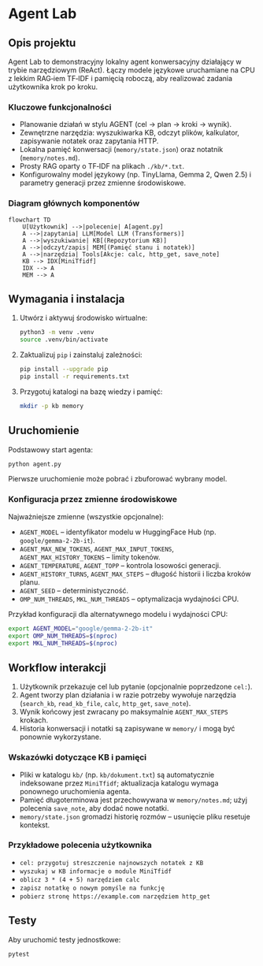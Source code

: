 # Agent Lab

## Opis projektu
Agent Lab to demonstracyjny lokalny agent konwersacyjny działający w trybie narzędziowym (ReAct). Łączy modele językowe uruchamiane na CPU z lekkim RAG‑iem TF‑IDF i pamięcią roboczą, aby realizować zadania użytkownika krok po kroku.

### Kluczowe funkcjonalności
- Planowanie działań w stylu AGENT (cel → plan → kroki → wynik).
- Zewnętrzne narzędzia: wyszukiwarka KB, odczyt plików, kalkulator, zapisywanie notatek oraz zapytania HTTP.
- Lokalna pamięć konwersacji (`memory/state.json`) oraz notatnik (`memory/notes.md`).
- Prosty RAG oparty o TF‑IDF na plikach `./kb/*.txt`.
- Konfigurowalny model językowy (np. TinyLlama, Gemma 2, Qwen 2.5) i parametry generacji przez zmienne środowiskowe.

### Diagram głównych komponentów
```mermaid
flowchart TD
    U[Użytkownik] -->|polecenie| A[agent.py]
    A -->|zapytania| LLM[Model LLM (Transformers)]
    A -->|wyszukiwanie| KB[(Repozytorium KB)]
    A -->|odczyt/zapis| MEM[(Pamięć stanu i notatek)]
    A -->|narzędzia| Tools[Akcje: calc, http_get, save_note]
    KB --> IDX[MiniTfidf]
    IDX --> A
    MEM --> A
```

## Wymagania i instalacja
1. Utwórz i aktywuj środowisko wirtualne:
   ```bash
   python3 -m venv .venv
   source .venv/bin/activate
   ```
2. Zaktualizuj `pip` i zainstaluj zależności:
   ```bash
   pip install --upgrade pip
   pip install -r requirements.txt
   ```
3. Przygotuj katalogi na bazę wiedzy i pamięć:
   ```bash
   mkdir -p kb memory
   ```

## Uruchomienie
Podstawowy start agenta:
```bash
python agent.py
```
Pierwsze uruchomienie może pobrać i zbuforować wybrany model.

### Konfiguracja przez zmienne środowiskowe
Najważniejsze zmienne (wszystkie opcjonalne):
- `AGENT_MODEL` – identyfikator modelu w HuggingFace Hub (np. `google/gemma-2-2b-it`).
- `AGENT_MAX_NEW_TOKENS`, `AGENT_MAX_INPUT_TOKENS`, `AGENT_MAX_HISTORY_TOKENS` – limity tokenów.
- `AGENT_TEMPERATURE`, `AGENT_TOPP` – kontrola losowości generacji.
- `AGENT_HISTORY_TURNS`, `AGENT_MAX_STEPS` – długość historii i liczba kroków planu.
- `AGENT_SEED` – deterministyczność.
- `OMP_NUM_THREADS`, `MKL_NUM_THREADS` – optymalizacja wydajności CPU.

Przykład konfiguracji dla alternatywnego modelu i wydajności CPU:
```bash
export AGENT_MODEL="google/gemma-2-2b-it"
export OMP_NUM_THREADS=$(nproc)
export MKL_NUM_THREADS=$(nproc)
```

## Workflow interakcji
1. Użytkownik przekazuje cel lub pytanie (opcjonalnie poprzedzone `cel:`).
2. Agent tworzy plan działania i w razie potrzeby wywołuje narzędzia (`search_kb`, `read_kb_file`, `calc`, `http_get`, `save_note`).
3. Wynik końcowy jest zwracany po maksymalnie `AGENT_MAX_STEPS` krokach.
4. Historia konwersacji i notatki są zapisywane w `memory/` i mogą być ponownie wykorzystane.

### Wskazówki dotyczące KB i pamięci
- Pliki w katalogu `kb/` (np. `kb/dokument.txt`) są automatycznie indeksowane przez `MiniTfidf`; aktualizacja katalogu wymaga ponownego uruchomienia agenta.
- Pamięć długoterminowa jest przechowywana w `memory/notes.md`; użyj polecenia `save_note`, aby dodać nowe notatki.
- `memory/state.json` gromadzi historię rozmów – usunięcie pliku resetuje kontekst.

### Przykładowe polecenia użytkownika
- `cel: przygotuj streszczenie najnowszych notatek z KB`
- `wyszukaj w KB informacje o module MiniTfidf`
- `oblicz 3 * (4 + 5) narzędziem calc`
- `zapisz notatkę o nowym pomyśle na funkcję`
- `pobierz stronę https://example.com narzędziem http_get`

## Testy
Aby uruchomić testy jednostkowe:
```bash
pytest
```
